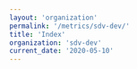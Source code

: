 ```yaml
---
layout: 'organization'
permalink: '/metrics/sdv-dev/'
title: 'Index'
organization: 'sdv-dev'
current_date: '2020-05-10'
---
```

